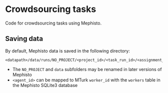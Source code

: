 # Crowdsourcing tasks

Code for crowdsourcing tasks using Mephisto.

## Saving data

By default, Mephisto data is saved in the following directory:
```
<datapath>/data/runs/NO_PROJECT/<project_id>/<task_run_id>/<assignment_id>/<agent_id>/data
```
- The `NO_PROJECT` and `data` subfolders may be renamed in later versions of Mephisto
- `<agent_id>` can be mapped to MTurk `worker_id` with the `workers` table in the Mephisto SQLite3 database